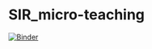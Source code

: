 # SIR_micro-teaching

[![Binder](https://mybinder.org/badge_logo.svg)](https://mybinder.org/v2/gh/tozlucaglar/SIR_micro-teaching/master)
